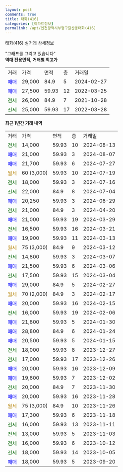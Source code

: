 ```yaml
---
layout: post
comments: true
title: 태화(416)
categories: [아파트정보]
permalink: /apt/인천광역시부평구갈산동태화(416)
---
```


태화(416) 실거래 상세정보

<script type="text/javascript">
  google.charts.load('current', {'packages':['line', 'corechart']});
  google.charts.setOnLoadCallback(drawChart);

  function drawChart() {
    var data = new google.visualization.DataTable();
    data.addColumn('date', '거래일');
    data.addColumn('number', "매매");
    data.addColumn('number', "전세");
    data.addColumn('number', "전매");

    data.addRows([[new Date(Date.parse("2024-08-13")), null, 14000, null], [new Date(Date.parse("2024-08-07")), 21000, null, null], [new Date(Date.parse("2024-07-27")), 21700, null, null], [new Date(Date.parse("2024-07-19")), null, null, null], [new Date(Date.parse("2024-07-16")), null, 18000, null], [new Date(Date.parse("2024-07-04")), null, 22000, null], [new Date(Date.parse("2024-06-29")), 20250, null, null], [new Date(Date.parse("2024-04-20")), null, 21000, null], [new Date(Date.parse("2024-03-29")), 21000, null, null], [new Date(Date.parse("2024-03-21")), null, 16500, null], [new Date(Date.parse("2024-03-13")), 19900, null, null], [new Date(Date.parse("2024-03-12")), null, null, null], [new Date(Date.parse("2024-03-07")), null, 14800, null], [new Date(Date.parse("2024-03-06")), 21500, null, null], [new Date(Date.parse("2024-03-04")), null, 17500, null], [new Date(Date.parse("2024-02-27")), 29000, null, null], [new Date(Date.parse("2024-02-17")), null, null, null], [new Date(Date.parse("2024-02-15")), 20000, null, null], [new Date(Date.parse("2024-02-06")), null, 16000, null], [new Date(Date.parse("2024-01-30")), 21800, null, null], [new Date(Date.parse("2024-01-24")), 28800, null, null], [new Date(Date.parse("2024-01-15")), 20500, null, null], [new Date(Date.parse("2023-12-27")), null, 18000, null], [new Date(Date.parse("2023-12-26")), null, 17000, null], [new Date(Date.parse("2023-12-09")), 20000, null, null], [new Date(Date.parse("2023-12-02")), 19600, null, null], [new Date(Date.parse("2023-11-30")), null, 20000, null], [new Date(Date.parse("2023-11-28")), 20000, null, null], [new Date(Date.parse("2023-11-26")), null, null, null], [new Date(Date.parse("2023-11-18")), 17300, null, null], [new Date(Date.parse("2023-11-11")), null, 16000, null], [new Date(Date.parse("2023-11-03")), null, 13000, null], [new Date(Date.parse("2023-10-12")), null, 16000, null], [new Date(Date.parse("2023-10-05")), null, 18000, null], [new Date(Date.parse("2023-09-20")), 18000, null, null]]);

    var options = {
      hAxis: {
        format: 'yyyy/MM/dd'
      },    
      lineWidth: 0,
      pointsVisible: true,    
      title: '최근 1년간 유형별 실거래가 분포',
      legend: { position: 'bottom' }
    };

    var formatter = new google.visualization.NumberFormat({pattern:'###,###'} );
    formatter.format(data, 1);
    formatter.format(data, 2);
    
    setTimeout(function() {
        var chart = new google.visualization.LineChart(document.getElementById('columnchart_material'));
        chart.draw(data, (options));
        document.getElementById('loading').style.display = 'none';
    }, 200);
  }
</script>


<div id="loading" style="z-index:20; display: block; margin-left: 0px">"그래프를 그리고 있습니다"</div>
<div id="columnchart_material" style="width: 95%; margin-left: 0px; display: block"></div>
<!-- contents start -->
<b>역대 전용면적, 거래별 최고가</b>
<table class="sortable">
    <tr>
      <td>거래</td>
      <td>가격</td>
      <td>면적</td>
      <td>층</td>
      <td>거래일</td>
    </tr>
        <tr>
          <td><a style="color: blue">매매</a></td>
          <td>29,000</td>
          <td>84.9</td>
          <td>5</td>
          <td>2024-02-27</td>
        </tr>            <tr>
          <td><a style="color: blue">매매</a></td>
          <td>27,500</td>
          <td>59.93</td>
          <td>12</td>
          <td>2022-03-25</td>
        </tr>        
        <tr>
              <td><a style="color: darkgreen">전세</a></td>
              <td>26,000</td>
              <td>84.9</td>
              <td>7</td>
              <td>2021-10-28</td>
            </tr>            <tr>
              <td><a style="color: darkgreen">전세</a></td>
              <td>25,000</td>
              <td>59.93</td>
              <td>17</td>
              <td>2022-03-28</td>
            </tr>        
    
</table>

<b>최근 1년간 거래 내역</b>

<table class="sortable">
    <tr>
      <td>거래</td>
      <td>가격</td>
      <td>면적</td>
      <td>층</td>
      <td>거래일</td>
    </tr>
    <tr>
      <td><a style="color: darkgreen">전세</a></td>
      <td>14,000</td>
      <td>59.93</td>
      <td>10</td>
      <td>2024-08-13</td>
    </tr>          <tr>
      <td><a style="color: blue">매매</a></td>
      <td>21,000</td>
      <td>59.93</td>
      <td>3</td>
      <td>2024-08-07</td>
    </tr>          <tr>
      <td><a style="color: blue">매매</a></td>
      <td>21,700</td>
      <td>59.93</td>
      <td>6</td>
      <td>2024-07-27</td>
    </tr>          <tr>
      <td><a style="color: darkgoldenrod">월세</a></td>
      <td>60 (3,000)</td>
      <td>59.93</td>
      <td>10</td>
      <td>2024-07-19</td>
    </tr>          <tr>
      <td><a style="color: darkgreen">전세</a></td>
      <td>18,000</td>
      <td>59.93</td>
      <td>3</td>
      <td>2024-07-16</td>
    </tr>          <tr>
      <td><a style="color: darkgreen">전세</a></td>
      <td>22,000</td>
      <td>84.9</td>
      <td>8</td>
      <td>2024-07-04</td>
    </tr>          <tr>
      <td><a style="color: blue">매매</a></td>
      <td>20,250</td>
      <td>59.93</td>
      <td>3</td>
      <td>2024-06-29</td>
    </tr>          <tr>
      <td><a style="color: darkgreen">전세</a></td>
      <td>21,000</td>
      <td>84.9</td>
      <td>3</td>
      <td>2024-04-20</td>
    </tr>          <tr>
      <td><a style="color: blue">매매</a></td>
      <td>21,000</td>
      <td>59.93</td>
      <td>19</td>
      <td>2024-03-29</td>
    </tr>          <tr>
      <td><a style="color: darkgreen">전세</a></td>
      <td>16,500</td>
      <td>59.93</td>
      <td>16</td>
      <td>2024-03-21</td>
    </tr>          <tr>
      <td><a style="color: blue">매매</a></td>
      <td>19,900</td>
      <td>59.93</td>
      <td>11</td>
      <td>2024-03-13</td>
    </tr>          <tr>
      <td><a style="color: darkgoldenrod">월세</a></td>
      <td>75 (3,000)</td>
      <td>84.9</td>
      <td>9</td>
      <td>2024-03-12</td>
    </tr>          <tr>
      <td><a style="color: darkgreen">전세</a></td>
      <td>14,800</td>
      <td>59.93</td>
      <td>3</td>
      <td>2024-03-07</td>
    </tr>          <tr>
      <td><a style="color: blue">매매</a></td>
      <td>21,500</td>
      <td>59.93</td>
      <td>6</td>
      <td>2024-03-06</td>
    </tr>          <tr>
      <td><a style="color: darkgreen">전세</a></td>
      <td>17,500</td>
      <td>59.93</td>
      <td>15</td>
      <td>2024-03-04</td>
    </tr>          <tr>
      <td><a style="color: blue">매매</a></td>
      <td>29,000</td>
      <td>84.9</td>
      <td>5</td>
      <td>2024-02-27</td>
    </tr>          <tr>
      <td><a style="color: darkgoldenrod">월세</a></td>
      <td>70 (2,000)</td>
      <td>84.9</td>
      <td>3</td>
      <td>2024-02-17</td>
    </tr>          <tr>
      <td><a style="color: blue">매매</a></td>
      <td>20,000</td>
      <td>59.93</td>
      <td>16</td>
      <td>2024-02-15</td>
    </tr>          <tr>
      <td><a style="color: darkgreen">전세</a></td>
      <td>16,000</td>
      <td>59.93</td>
      <td>19</td>
      <td>2024-02-06</td>
    </tr>          <tr>
      <td><a style="color: blue">매매</a></td>
      <td>21,800</td>
      <td>59.93</td>
      <td>5</td>
      <td>2024-01-30</td>
    </tr>          <tr>
      <td><a style="color: blue">매매</a></td>
      <td>28,800</td>
      <td>84.9</td>
      <td>6</td>
      <td>2024-01-24</td>
    </tr>          <tr>
      <td><a style="color: blue">매매</a></td>
      <td>20,500</td>
      <td>59.93</td>
      <td>5</td>
      <td>2024-01-15</td>
    </tr>          <tr>
      <td><a style="color: darkgreen">전세</a></td>
      <td>18,000</td>
      <td>59.93</td>
      <td>8</td>
      <td>2023-12-27</td>
    </tr>          <tr>
      <td><a style="color: darkgreen">전세</a></td>
      <td>17,000</td>
      <td>59.93</td>
      <td>17</td>
      <td>2023-12-26</td>
    </tr>          <tr>
      <td><a style="color: blue">매매</a></td>
      <td>20,000</td>
      <td>59.93</td>
      <td>16</td>
      <td>2023-12-09</td>
    </tr>          <tr>
      <td><a style="color: blue">매매</a></td>
      <td>19,600</td>
      <td>59.93</td>
      <td>7</td>
      <td>2023-12-02</td>
    </tr>          <tr>
      <td><a style="color: darkgreen">전세</a></td>
      <td>20,000</td>
      <td>84.9</td>
      <td>7</td>
      <td>2023-11-30</td>
    </tr>          <tr>
      <td><a style="color: blue">매매</a></td>
      <td>20,000</td>
      <td>59.93</td>
      <td>16</td>
      <td>2023-11-28</td>
    </tr>          <tr>
      <td><a style="color: darkgoldenrod">월세</a></td>
      <td>75 (3,000)</td>
      <td>84.9</td>
      <td>10</td>
      <td>2023-11-26</td>
    </tr>          <tr>
      <td><a style="color: blue">매매</a></td>
      <td>17,300</td>
      <td>59.93</td>
      <td>6</td>
      <td>2023-11-18</td>
    </tr>          <tr>
      <td><a style="color: darkgreen">전세</a></td>
      <td>16,000</td>
      <td>59.93</td>
      <td>13</td>
      <td>2023-11-11</td>
    </tr>          <tr>
      <td><a style="color: darkgreen">전세</a></td>
      <td>13,000</td>
      <td>59.93</td>
      <td>5</td>
      <td>2023-11-03</td>
    </tr>          <tr>
      <td><a style="color: darkgreen">전세</a></td>
      <td>16,000</td>
      <td>59.93</td>
      <td>6</td>
      <td>2023-10-12</td>
    </tr>          <tr>
      <td><a style="color: darkgreen">전세</a></td>
      <td>18,000</td>
      <td>59.93</td>
      <td>14</td>
      <td>2023-10-05</td>
    </tr>          <tr>
      <td><a style="color: blue">매매</a></td>
      <td>18,000</td>
      <td>59.93</td>
      <td>5</td>
      <td>2023-09-20</td>
    </tr>      </table>
<!-- contents end -->    

